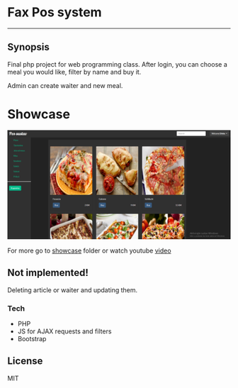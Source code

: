 # Fax Pos system
---
## Synopsis
Final php project for web programming class. After login, you can choose a meal you would like, filter by name and buy it.

Admin can create waiter and new meal.

# Showcase

![faxpos_dashboard](/showcase/faxpos_dashboard.png)

For more go to [showcase](./showcase/) folder or watch youtube [video](https://www.youtube.com/watch?v=OXsXh9lVIV0)

## Not implemented!
  Deleting article or waiter and updating them.

### Tech
- PHP
- JS for AJAX requests and filters
- Bootstrap

License
----

MIT